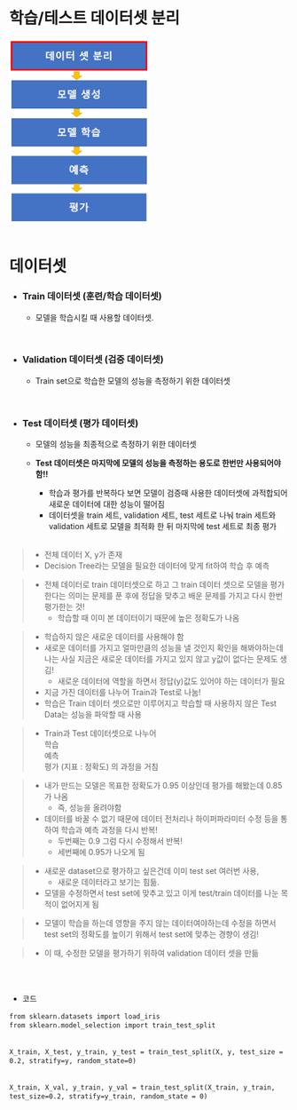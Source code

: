 # 학습/테스트 데이터셋 분리

<img align="center" src="./images/image6.png" width=50%>

<br>
<br>


# 데이터셋
- ### Train 데이터셋 (훈련/학습 데이터셋)
    - 모델을 학습시킬 때 사용할 데이터셋.

<br>

- ### Validation 데이터셋 (검증 데이터셋)
    - Train set으로 학습한 모델의 성능을 측정하기 위한 데이터셋

<br>

- ### Test 데이터셋 (평가 데이터셋)
    - 모델의 성능을 최종적으로 측정하기 위한 데이터셋
    - **Test 데이터셋은 마지막에 모델의 성능을 측정하는 용도로 한번만 사용되어야 함!!**
        - 학습과 평가를 반복하다 보면 모델이 검증때 사용한 데이터셋에 과적합되어 새로운 데이터에 대한 성능이 떨어짐
        - 데이터셋을 train 세트, validation 세트, test 세트로 나눠 train 세트와 validation 세트로 모델을 최적화 한 뒤 마지막에 test 세트로 최종 평가

        <br>


        
>- 전체 데이터 X, y가 존재
>- Decision Tree라는 모델을 필요한 데이터에 맞게 fit하여 학습 후 예측

>- 전체 데이터로 train 데이터셋으로 하고 그 train 데이터 셋으로 모델을 평가한다는 의미는 문제를 푼 후에 정답을 맞추고 배운 문제를 가지고 다시 한번 평가한는 것!
>   - 학습할 때 이미 본 데이터이기 때문에 높은 정확도가 나옴 

>- 학습하지 않은 새로운 데이터를 사용해야 함
>- 새로운 데이터를 가지고 얼마만큼의 성능을 낼 것인지 확인을 해봐야하는데
나는 사실 지금은 새로운 데이터를 가지고 있지 않고 y값이 없다는 문제도 생김!
>   - 새로운 데이터에 역할을 하면서 정답(y)값도 있어야 하는 데이터가 필요
>- 지금 가진 데이터를 나누어 Train과 Test로 나눔!
>- 학습은 Train 데이터 셋으로만 이루어지고 학습할 때 사용하지 않은 Test Data는 성능을 파악할 때 사용


>- Train과 Test 데이터셋으로 나누어  
> 학습 <br>
> 예측 <br>
> 평가 (지표 : 정확도) 의 과정을 거침 <br>

>- 내가 만드는 모델은 목표한 정확도가 0.95 이상인데 평가를 해봤는데 0.85가 나옴
>   - 즉, 성능을 올려야함 
>- 데이터를 바꿀 수 없기 때문에 데이터 전처리나 하이퍼파라미터 수정 등을 통하여 학습과 예측 과정을 다시 반복!
>   - 두번째는 0.9 그럼 다시 수정해서 반복!
>   - 세번째에 0.95가 나오게 됨

>- 새로운 dataset으로 평가하고 싶은건데 이미 test set 여러번 사용, 
>   - 새로운 데이터라고 보기는 힘듦.
>- 모델을 수정하면서 test set에 맞추고 있고 이게 test/train 데이터를 나눈 목적이 없어지게 됨

>-  모델이 학습을 하는데 영향을 주지 않는 데이터여야하는데
수정을 하면서 test set의 정확도를 높이기 위해서 test set에 맞추는 경향이 생김!

>- 이 때, 수정한 모델을 평가하기 위하여 validation 데이터 셋을 만듦

  
<br>
<br>

- 코드 
```
from sklearn.datasets import load_iris
from sklearn.model_selection import train_test_split


X_train, X_test, y_train, y_test = train_test_split(X, y, test_size = 0.2, stratify=y, random_state=0)


X_train, X_val, y_train, y_val = train_test_split(X_train, y_train, test_size=0.2, stratify=y_train, random_state = 0)

```
